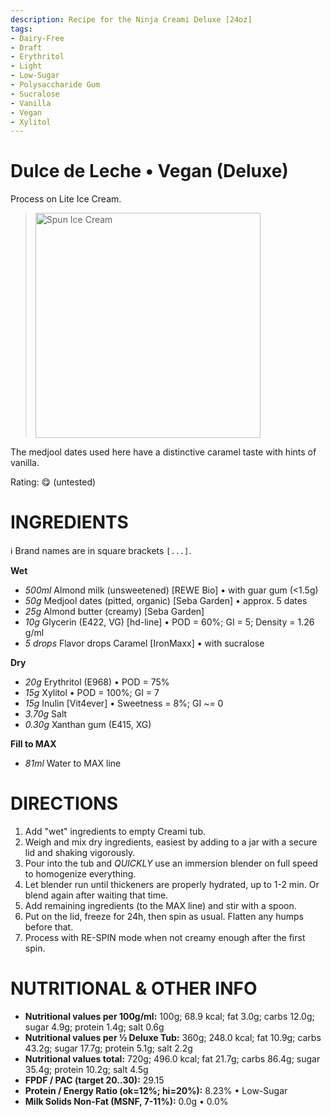 ```yaml
---
description: Recipe for the Ninja Creami Deluxe [24oz]
tags:
- Dairy-Free
- Draft
- Erythritol
- Light
- Low-Sugar
- Polysaccharide Gum
- Sucralose
- Vanilla
- Vegan
- Xylitol
---
```

# Dulce de Leche • Vegan (Deluxe)

Process on Lite Ice Cream.

> <img width=360 alt="Spun Ice Cream" src="" />

The medjool dates used here have a distinctive caramel taste with hints of vanilla.

Rating: 😋 (untested)

# INGREDIENTS

ℹ️ Brand names are in square brackets `[...]`.

**Wet**

  - _500ml_ Almond milk (unsweetened) [REWE Bio] • with guar gum (<1.5g)
  - _50g_ Medjool dates (pitted, organic) [Seba Garden] • approx. 5 dates
  - _25g_ Almond butter (creamy) [Seba Garden]
  - _10g_ Glycerin (E422, VG) [hd-line] • POD = 60%; GI = 5; Density = 1.26 g/ml
  - _5 drops_ Flavor drops Caramel [IronMaxx] • with sucralose

**Dry**

  - _20g_ Erythritol (E968) • POD = 75%
  - _15g_ Xylitol • POD = 100%; GI = 7
  - _15g_ Inulin [Vit4ever] • Sweetness = 8%; GI ~= 0
  - _3.70g_ Salt
  - _0.30g_ Xanthan gum (E415, XG)

**Fill to MAX**

  - _81ml_ Water to MAX line

# DIRECTIONS

 1. Add "wet" ingredients to empty Creami tub.
 1. Weigh and mix dry ingredients, easiest by adding to a jar with a secure lid and shaking vigorously.
 1. Pour into the tub and *QUICKLY* use an immersion blender on full speed to homogenize everything.
 1. Let blender run until thickeners are properly hydrated, up to 1-2 min. Or blend again after waiting that time.
 1. Add remaining ingredients (to the MAX line) and stir with a spoon.
 1. Put on the lid, freeze for 24h, then spin as usual. Flatten any humps before that.
 1. Process with RE-SPIN mode when not creamy enough after the first spin.

# NUTRITIONAL & OTHER INFO
- **Nutritional values per 100g/ml:** 100g; 68.9 kcal; fat 3.0g; carbs 12.0g; sugar 4.9g; protein 1.4g; salt 0.6g
- **Nutritional values per ½ Deluxe Tub:** 360g; 248.0 kcal; fat 10.9g; carbs 43.2g; sugar 17.7g; protein 5.1g; salt 2.2g
- **Nutritional values total:** 720g; 496.0 kcal; fat 21.7g; carbs 86.4g; sugar 35.4g; protein 10.2g; salt 4.5g
- **FPDF / PAC (target 20..30):** 29.15
- **Protein / Energy Ratio (ok=12%; hi=20%):** 8.23% • Low-Sugar
- **Milk Solids Non-Fat (MSNF, 7-11%):** 0.0g • 0.0%
